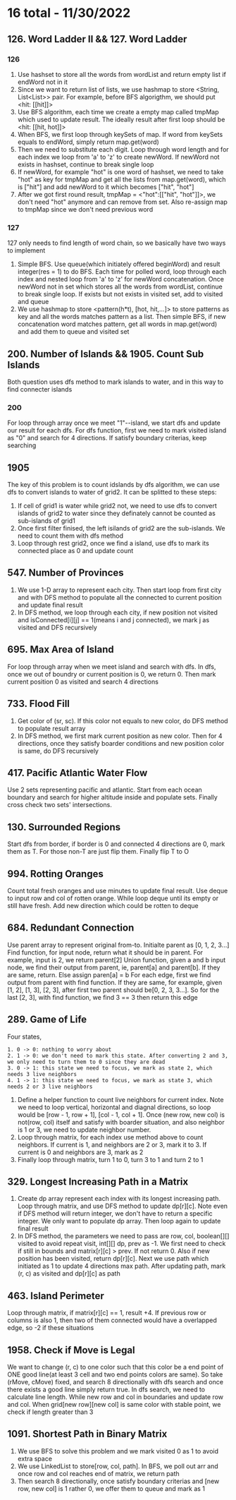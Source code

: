 # 16 total - 11/30/2022
## 126. Word Ladder II && 127. Word Ladder
### 126
1. Use hashset to store all the words from wordList and return empty list if endWord not in it
2. Since we want to return list of lists, we use hashmap to store <String, List<List<String>>> pair. For example, before BFS algorigthm, we should put <hit: [[hit]]>
3. Use BFS algorithm, each time we create a empty map called tmpMap which used to update result. The ideally result after first loop should be <hit: [[hit, hot]]>
4. When BFS, we first loop through keySets of map. If word from keySets equals to endWord, simply return map.get(word)
5. Then we need to substitute each digit. Loop through word length and for each index we loop from 'a' to 'z' to create newWord. If newWord not exists in hashset, continue to break single loop
6. If newWord, for example "hot" is one word of hashset, we need to take "hot" as key for tmpMap and get all the lists from map.get(word), which is ["hit"] and add newWord to it which becomes ["hit", "hot"]
7. After we got first round result, tmpMap = <"hot":[["hit", "hot"]]>, we don't need "hot" anymore and can remove from set. Also re-assign map to tmpMap since we don't need previous word
### 127
127 only needs to find length of word chain, so we basically have two ways to implement
1. Simple BFS. Use queue(which initiately offered beginWord) and result integer(res = 1) to do BFS. Each time for polled word, loop through each index and nested loop from 'a' to 'z' for newWord concatenation. Once newWord not in set which stores all the words from wordList, continue to break single loop. If exists but not exists in visited set, add to visited and queue
2. We use hashmap to store <pattern(h*t), [hot, hit,...]> to store patterns as key and all the words matches pattern as a list. Then simple BFS, if new concatenation word matches pattern, get all words in map.get(word) and add them to queue and visited set

## 200. Number of Islands && 1905. Count Sub Islands
Both question uses dfs method to mark islands to water, and in this way to find connecter islands
### 200
For loop through array once we meet "1"--island, we start dfs and update our result for each dfs.
For dfs function, first we need to mark visited island as "0" and search for 4 directions. If satisfy boundary criterias, keep searching
## 1905
The key of this problem is to count idslands by dfs algorithm, we can use dfs to convert islands to water of grid2. It can be splitted to these steps:
1. If cell of grid1 is water while grid2 not, we need to use dfs to convert islands of grid2 to water since they definately cannot be counted as sub-islands of grid1
2. Once first filter finised, the left isilands of grid2 are the sub-islands. We need to count them with dfs method
3. Loop through rest grid2, once we find a island, use dfs to mark its connected place as 0 and update count

## 547. Number of Provinces
1. We use 1-D array to represent each city. Then start loop from first city and with DFS method to populate all the connected to current position and update final result
2. In DFS method, we loop through each city, if new position not visited and isConnected[i][j] == 1(means i and j connected), we mark j as visited and DFS recursively

## 695. Max Area of Island
For loop through array when we meet island and search with dfs.
In dfs, once we out of boundry or current position is 0, we return 0. Then mark current position 0 as visited and search 4 directions

## 733. Flood Fill
1. Get color of (sr, sc). If this color not equals to new color, do DFS method to populate result array
2. In DFS method, we first mark current position as new color. Then for 4 directions, once they satisfy boarder conditions and new position color is same, do DFS recursively

## 417. Pacific Atlantic Water Flow
Use 2 sets representing pacific and atlantic. Start from each ocean boundary and search for higher altitude inside and populate sets.
Finally cross check two sets' intersections.

## 130. Surrounded Regions
Start dfs from border, if border is 0 and connected 4 directions are 0, mark them as T.
For those non-T are just flip them. Finally flip T to O

## 994. Rotting Oranges
Count total fresh oranges and use minutes to update final result.
Use deque to input row and col of rotten orange.
While loop deque until its empty or still have fresh. Add new direction which could be rotten to deque

## 684. Redundant Connection
Use parent array to represent original from-to. Initialte parent as [0, 1, 2, 3...]
Find function, for input node, return what it should be in parent. For example, input is 2, we return parent[2]
Union function, given a and b input node, we find their output from parent, ie, parent[a] and parent[b]. If they are same, return. Else assign paren[a] = b
For each edge, first we find output from parent with find function. If they are same, for example, given [1, 2], [1, 3], [2, 3], after first two parent should be[0, 2, 3, 3...]. So for the last [2, 3], with find function, we find 3 == 3 then return this edge

## 289. Game of Life
Four states,
```
1. 0 -> 0: nothing to worry about
2. 1 -> 0: we don't need to mark this state. After converting 2 and 3, we only need to turn them to 0 since they are dead
3. 0 -> 1: this state we need to focus, we mark as state 2, which needs 3 live neighbors
4. 1 -> 1: this state we need to focus, we mark as state 3, which needs 2 or 3 live neighbors
```
1. Define a helper function to count live neighbors for current index. Note we need to loop vertical, horizontal and diagnal directions, so loop would be [row - 1, row + 1], [col - 1, col + 1]. Once (new row, new col) is not(row, col) itself and satisfy with boarder situation, and also neighbor is 1 or 3, we need to update neighbor number.
2. Loop through matrix, for each index use method above to count neighbors. If current is 1, and neighbors are 2 or 3, mark it to 3. If current is 0 and neighbors are 3, mark as 2
3. Finally loop through matrix, turn 1 to 0, turn 3 to 1 and turn 2 to 1

## 329. Longest Increasing Path in a Matrix
1. Create dp array represent each index with its longest increasing path. Loop through matrix, and use DFS method to update dp[r][c]. Note even if DFS method will return integer, we don't have to return a specific integer. We only want to populate dp array. Then loop again to update final result
2. In DFS method, the parameters we need to pass are row, col, boolean[][] visited to avoid repeat visit, int[][] dp, prev as -1. We first need to check if still in bounds and matrix[r][c] > prev. If not return 0. Also if new position has been visited, return dp[r][c]. Next we use path which initiated as 1 to update 4 directions max path. After updating path, mark (r, c) as visited and dp[r][c] as path

## 463. Island Perimeter
Loop through matrix, if matrix[r][c] == 1, result +4. If previous row or columns is also 1, then two of them connected would have a overlapped edge, so -2 if these situations

## 1958. Check if Move is Legal
We want to change (r, c) to one color such that this color be a end point of ONE good line(at least 3 cell and two end points colors are same). So take (rMove, cMove) fixed, and search 8 directionally with dfs search and once there exists a good line simply return true. In dfs search, we need to calculate line length. While new row and col in boundaries and update row and col. When grid[new row][new col] is same color with stable point, we check if length greater than 3

## 1091. Shortest Path in Binary Matrix
1. We use BFS to solve this problem and we mark visited 0 as 1 to avoid extra space
2. We use LinkedList to store[row, col, path]. In BFS, we poll out arr and once row and col reaches end of matrix, we return path
3. Then search 8 directionally, once satisfy boundary criterias and [new row, new col] is 1 rather 0, we offer them to queue and mark as 1
